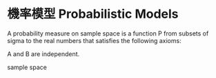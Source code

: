 # 機率模型 Probabilistic Models
A probability measure on sample space is a function P from subsets of sigma to the real numbers that satisfies the following axioms:

A and B are independent.

sample space



